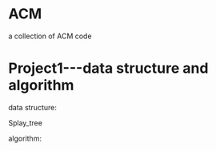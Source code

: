 # ACM
a collection of ACM code
# Project1---data structure and algorithm
data structure:

Splay_tree

algorithm:
